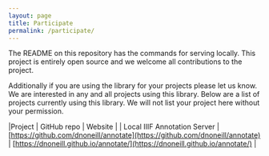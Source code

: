 ```yaml
---
layout: page
title: Participate
permalink: /participate/
---
```


The README on this repository has the commands for serving locally. This project is entirely open source and we welcome all contributions to the project.

Additionally if you are using the library for your projects please let us know. We are interested in any and all projects using this library. Below are a list of projects currently using this library. We will not list your project here without your permission.

|Project | GitHub repo | Website |
| Local IIIF Annotation Server | [https://github.com/dnoneill/annotate](https://github.com/dnoneill/annotate) | [https://dnoneill.github.io/annotate/](https://dnoneill.github.io/annotate/) |

